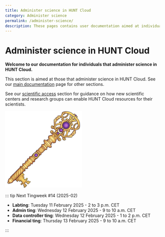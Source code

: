 ```yaml
---
title: Administer science in HUNT Cloud
category: Administer science
permalink: /administer-science/
description: These pages contains user documentation aimed at individuals that administer science in HUNT Cloud.
---
```


# Administer science in HUNT Cloud

**Welcome to our documentation for individuals that administer science in HUNT Cloud.**

This section is aimed at those that administer science in HUNT Cloud. See our [main documentation](/) page for other sections.

See our [scientific access](/administer-science/scientific-access) section for guidance on how new scientific centers and research groups can enable HUNT Cloud resources for their scientists. 

!["Illustration of decorative hand-made golden key with purple gem stones."](../images/hunt-cloud_key_250.png)


::: tip Next Tingweek #14 (2025-02)

- **Labting**: Tuesday 11 February 2025 - 2 to 3 p.m. CET
- **Admin ting**: Wednesday 12 February 2025 - 9 to 10 a.m. CET
- **Data controller ting**: Wednesday 12 February 2025 - 1 to 2 p.m. CET
- **Financial ting**: Thursday 13 February 2025 - 9 to 10 a.m. CET

:::
